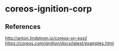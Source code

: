 # coreos-ignition-corp

## References

http://anton.lindstrom.io/coreos-on-esxi/
https://coreos.com/ignition/docs/latest/examples.html
